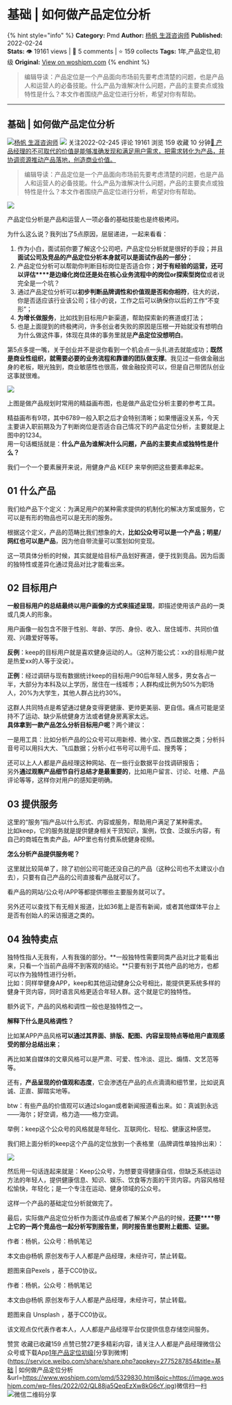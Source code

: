 # 基础 | 如何做产品定位分析
{% hint style="info" %}
**Category:** Pmd
**Author:** [杨帆 生涯咨询师](https://www.woshipm.com/u/152370)
**Published:** 2022-02-24  
**Stats:** 👁️ 19161 views | 💬 5 comments | ⭐ 159 collects
**Tags:** 1年,产品定位,初级
**Original:** [View on woshipm.com](https://www.woshipm.com/pmd/5329830.html)
{% endhint %}
> 编辑导读：产品定位是一个产品面向市场前先要考虑清楚的问题，也是产品人和运营人的必备技能。什么产品为谁解决什么问题，产品的主要卖点或独特性是什么？本文作者围绕产品定位进行分析，希望对你有帮助。

---

## 基础 | 如何做产品定位分析

[![](https://static.woshipm.com/pmapp_avatar_20231102205903_6734.jpeg?imageView2/1/w/72/h/72/q/100)](https://www.woshipm.com/u/152370)[杨帆 生涯咨询师](https://www.woshipm.com/u/152370) ![](https://static.woshipm.com/tag/1101_1@2x.png) 关注2022-02-245 评论 19161 浏览 159 收藏 10 分钟[🔗 产品经理的不可取代的价值是能够准确发现和满足用户需求，把需求转化为产品，并协调资源推动产品落地，创造商业价值。](https://ke.qidianla.com/courses/90pm)

> 编辑导读：产品定位是一个产品面向市场前先要考虑清楚的问题，也是产品人和运营人的必备技能。什么产品为谁解决什么问题，产品的主要卖点或独特性是什么？本文作者围绕产品定位进行分析，希望对你有帮助。

![](https://image.woshipm.com/wp-files/2022/02/QL88ja5QeqEzXw8kG6cY.jpg)

产品定位分析是产品和运营人一项必备的基础技能也是终极拷问。

为什么这么说？我列出了5点原因，层层递进，一起来看看：

1.  作为小白，面试前你要了解这个公司吧，产品定位分析就是很好的手段；并且**面试公司及竞品的产品定位分析本身就可以是面试作品的一部分**；
2.  产品定位分析可以帮助你判断目标岗位是否适合你；**对于有经验的运营，还可以评估****是边缘化岗位还是处在核心业务流程中的岗位or探索型岗位**或者说完全是一个坑？
3.  通过产品定位分析可以**初步判断品牌调性和价值观是否和你相符**，往大的说，你是否适应该行业该公司；往小的说，工作之后可以确保你以后的工作“不变形”；
4.  **为增长做服务**，比如找到目标用户新渠道，帮助探索新的赛道或打法；
5.  也是上面提到的终极拷问，许多创业者失败的原因是压根一开始就没有想明白为什么做这件事，体现在具体的事务里就是**产品定位没想明白**。

第5点多提一嘴，关于创业并不是说你看到一个机会点一头扎进去就能成功；**既然是商业性组织，就需要必要的业务流程和靠谱的团队做支撑**。我见过一些做金融出身的老板，眼光独到，商业敏感性也很高，做金融投资可以，但是自己带团队创业这事就很难。

![](https://image.woshipm.com/wp-files/2022/02/nQAFdrAlpYhYBLT4RJJO.png)

上图是做产品规划时常用的精益画布图，也是做产品定位分析主要的参考工具。

精益画布有9项，其中6789一般入职之后才会特别清晰；如果懵逼没关系，今天主要讲入职前期及为了判断岗位是否适合自己情况下的产品定位分析，主要就是上图中的1234。  
用一句话概括就是：**什么产品为谁解决什么问题，产品的主要卖点或独特性是什么？**

我们一个一个要素展开来说，用健身产品 KEEP 来举例把这些要素串起来。

## 01 什么产品

我们给产品下个定义：为满足用户的某种需求提供的机制化的解决方案或服务，它可以是有形的物品也可以是无形的服务。

根据这个定义，产品的范畴比我们想象的大，**比如公众号可以是一个产品；明星/网红也可以是产品**，因为他自带流量可以策划如何变现。

这一项具体分析的时候，其实就是给目标产品划好赛道，便于找到竞品。因为后面的独特性或差异化通过竞品对比才能看出来。

## 02 目标用户

**一般目标用户的总结最终以用户画像的方式来描述呈现**，即描述使用该产品的一类或几类人的形象。

用户画像一般包含不限于性别、年龄、学历、身份、收入、居住城市、共同价值观、兴趣爱好等等。

**反例**：keep的目标用户就是喜欢健身运动的人。（这种万能公式：xx的目标用户就是热爱xx的人等于没说）。

**正例**：经过调研与现有数据统计keep的目标用户90后年轻人居多，男女各占一半，大部分为本科及以上学历，居住在一线城市；人群构成比例为50%为职场人，20%为大学生，其他人群占比约30%。

这群人共同特点是希望通过健身变得更健康、更帅更美丽、更自信。痛点可能是坚持不了运动、缺少系统健身方法或者健身房离家太远。  
**具体拿到一款产品怎么分析目标用户呢**？两个建议：

一是用工具：比如分析产品的公众号可以用新榜、微小宝、西瓜数据之类；分析抖音号可以用抖大大、飞瓜数据；分析小红书号可以用千瓜、搜秀等；

还可以上人人都是产品经理这种网站、在一些行业数据平台找调研报告；  
另外**通过观察产品细节自行总结才是最重要的**，比如用户留言、讨论、吐槽、产品评论等等，这样你对用户的感知更明确。

## 03 提供服务

这里的“服务”指产品以什么形式、内容或服务，帮助用户满足了某种需求。  
比如keep，它的服务就是提供健身相关干货知识，案例，饮食、泛娱乐内容，有自己的商城在售卖产品，APP里也有付费系统健身视频。

**怎么分析产品提供服务呢？**

这里就比较简单了，除了初创公司可能还没自己的产品（这种公司也不太建议小白去），只要有自己产品的公司直接看产品就可以了。

看产品的网站/公众号/APP等都提供哪些主要服务就可以了。

另外还可以查找下有无相关报道，比如36氪上是否有新闻，或者其他媒体平台上是否有创始人的采访报道之类的。

## 04 独特卖点

独特性指人无我有，人有我强的部分。**一般独特性需要同类产品对比才能看出来，只看一个当前产品得不到客观的结论。**只要有别于其他产品的地方，也都可以作为独特性进行分析。  
比如：同样举健身APP，keep和其他运动健身公众号相比，能提供更系统多样的健身干货内容，同时语言风格更适合年轻人群。这个就是它的独特性。

额外说下，产品的风格和调性一般也是独特性之一。

**解释下什么是风格调性？**

比如某APP产品风格**可以通过其界面、排版、配图、内容呈现特点等给用户直观感受的部分总结出来**；

再比如某自媒体的文章风格可以是严肃、可爱、性冷淡、逗比、煽情、文艺范等等。

还有，**产品呈现的价值观和态度**，它会渗透在产品的点点滴滴和细节里，比如说真诚、正直、脚踏实地等。

btw：有些产品的价值观可以通过slogan或者新闻报道看出来。如：真诚到永远——海尔；好空调，格力造——格力空调。

举例：keep这个公众号的风格就是年轻化、互联网化、轻松、健康这种感觉。

我们把上面分析的keep这个产品的定位放到一个表格里（品牌调性单独拎出来）：

![](https://image.woshipm.com/wp-files/2022/02/SpcHXjD68pD7X3P2Vc3J.png)

然后用一句话连起来就是：Keep公众号，为想要变得健康自信，但缺乏系统运动方法的年轻人，提供健康信息、知识、娱乐、饮食等方面的干货内容。内容风格轻松愉快，年轻化；是一个专注在运动、健身领域的公众号。

这样一个产品的基础定位分析就做完了。

最后，实际做产品定位分析作为面试作品或者了解某个产品的时候，**还要****带上它的一两个竞品也一起分析写到报告里，同时报告里也要附上截图、证据。**

作者：杨帆，公众号：杨帆笔记

本文由@杨帆 原创发布于人人都是产品经理，未经许可，禁止转载。

题图来自Pexels ，基于CC0协议。

作者：杨帆，公众号：杨帆笔记

本文由@杨帆 原创发布于人人都是产品经理，未经许可，禁止转载。

题图来自 Unsplash ，基于CC0协议。

该文观点仅代表作者本人，人人都是产品经理平台仅提供信息存储空间服务。

赞赏 收藏已收藏159 点赞已赞27更多精彩内容，请关注人人都是产品经理微信公众号或下载App[1年](https://www.woshipm.com/tag/1%e5%b9%b4)[产品定位](https://www.woshipm.com/tag/%e4%ba%a7%e5%93%81%e5%ae%9a%e4%bd%8d)[初级](https://www.woshipm.com/tag/%e5%88%9d%e7%ba%a7)[分享到微博](https://service.weibo.com/share/share.php?appkey=2775287854&title=基础 | 如何做产品定位分析&url=https://www.woshipm.com/pmd/5329830.html&pic=https://image.woshipm.com/wp-files/2022/02/QL88ja5QeqEzXw8kG6cY.jpg)微信扫一扫![微信二维码](https://api.pwmqr.com/qrcode/create/?url=https://www.woshipm.com/pmd/5329830.html)分享